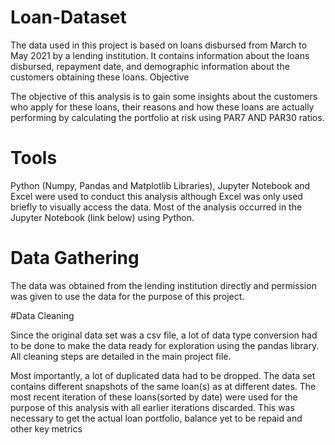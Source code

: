 # Loan-Dataset
The data used in this project is based  on loans disbursed from March to May 2021 by a lending institution. It contains information about the loans disbursed, repayment date, and demographic information about the customers obtaining these loans.
Objective

The objective of this analysis is to gain some insights about the customers who apply for these loans, their reasons and how these loans are actually performing by calculating the portfolio at risk using PAR7 AND PAR30 ratios.

# Tools

Python (Numpy, Pandas and Matplotlib Libraries), Jupyter Notebook and Excel were used to conduct this analysis although Excel was only used briefly to visually access the data. Most of the analysis occurred in the Jupyter Notebook (link below) using Python.

# Data Gathering

The data was obtained from the lending institution directly and permission was given to use the data for the purpose of this project.

#Data Cleaning

Since the original data set was a csv file, a lot of data type conversion had to be done to make the data ready for exploration using the pandas library. All cleaning steps are detailed in the main project file.

Most importantly, a lot of duplicated data had to be dropped. The data set contains different snapshots of the same loan(s) as at different dates. The most recent iteration of these loans(sorted by date) were used for the purpose of this analysis with all earlier iterations discarded. This was necessary to get the actual loan portfolio, balance yet to be repaid and other key metrics
